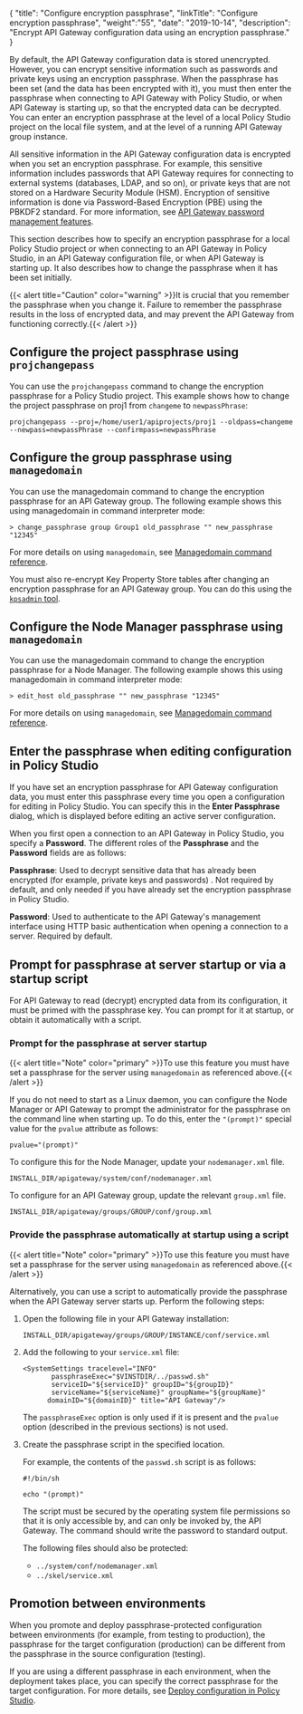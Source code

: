 {
"title": "Configure encryption passphrase",
"linkTitle": "Configure encryption passphrase",
"weight":"55",
"date": "2019-10-14",
"description": "Encrypt API Gateway configuration data using an encryption passphrase."
}

By default, the API Gateway configuration data is stored unencrypted. However, you can encrypt sensitive information such as passwords and private keys using an encryption passphrase. When the passphrase has been set (and the data has been encrypted with it), you must then enter the passphrase when connecting to API Gateway with Policy Studio, or when API Gateway is starting up, so that the encrypted data can be decrypted. You can enter an encryption passphrase at the level of a local Policy Studio project on the local file system, and at the level of a running API Gateway group instance.

All sensitive information in the API Gateway configuration data is encrypted when you set an encryption passphrase. For example, this sensitive information includes passwords that API Gateway requires for connecting to external systems (databases, LDAP, and so on), or private keys that are not stored on a Hardware Security Module (HSM). Encryption of sensitive information is done via Password-Based Encryption (PBE) using the PBKDF2 standard. For more information, see [API Gateway password management features](/docs/apimgmt_security/c_secgd_features_intro/#api-gateway-password-management-features).

This section describes how to specify an encryption passphrase for a local Policy Studio project or when connecting to an API Gateway in Policy Studio, in an API Gateway configuration file, or when API Gateway is starting up. It also describes how to change the passphrase when it has been set initially.

{{< alert title="Caution" color="warning" >}}It is crucial that you remember the passphrase when you change it. Failure to remember the passphrase results in the loss of encrypted data, and may prevent the API Gateway from functioning correctly.{{< /alert >}}

## Configure the project passphrase using `projchangepass`

You can use the `projchangepass` command to change the encryption passphrase for a Policy Studio project. This example shows how to change the project passphrase on proj1 from `changeme` to `newpassPhrase`:

```
projchangepass --proj=/home/user1/apiprojects/proj1 --oldpass=changeme --newpass=newpassPhrase --confirmpass=newpassPhrase
```

## Configure the group passphrase using `managedomain`

You can use the managedomain command to change the encryption passphrase for an API Gateway group. The following example shows this using managedomain in command interpreter mode:

```
> change_passphrase group Group1 old_passphrase "" new_passphrase "12345"
```

For more details on using `managedomain`, see [Managedomain command reference](/docs/apim_reference/managedomain_ref/).

You must also re-encrypt Key Property Store tables after changing an encryption passphrase for an API Gateway group. You can do this using the [`kpsadmin` tool](/docs/apim_policydev/apigw_kps/how_to_use_kpsadmin_command/).

## Configure the Node Manager passphrase using `managedomain`

You can use the managedomain command to change the encryption passphrase for a Node Manager. The following example shows this using managedomain in command interpreter mode:

```
> edit_host old_passphrase "" new_passphrase "12345"
```

For more details on using `managedomain`, see [Managedomain command reference](/docs/apim_reference/managedomain_ref/).

## Enter the passphrase when editing configuration in Policy Studio

If you have set an encryption passphrase for API Gateway configuration data, you must enter this passphrase every time you open a configuration for editing in Policy Studio. You can specify this in the **Enter Passphrase** dialog, which is displayed before editing an active server configuration.

When you first open a connection to an API Gateway in Policy Studio, you specify a **Password**. The different roles of the **Passphrase** and the **Password** fields are as follows:

**Passphrase**: Used to decrypt sensitive data that has already been encrypted (for example, private keys and passwords) . Not required by default, and only needed if you have already set the encryption passphrase in Policy Studio.

**Password**: Used to authenticate to the API Gateway's management interface using HTTP basic authentication when opening a connection to a server. Required by default.

## Prompt for passphrase at server startup or via a startup script

For API Gateway to read (decrypt) encrypted data from its configuration, it must be primed with the passphrase key. You can prompt for it at startup, or obtain it automatically with a script.

### Prompt for the passphrase at server startup

{{< alert title="Note" color="primary" >}}To use this feature you must have set a passphrase for the server using `managedomain` as referenced above.{{< /alert >}}

If you do not need to start as a Linux daemon, you can configure the Node Manager or API Gateway to prompt the administrator for the passphrase on the command line when starting up. To do this, enter the `"(prompt)"` special value for the `pvalue` attribute as follows:

```
pvalue="(prompt)"
```

To configure this for the Node Manager, update your `nodemanager.xml` file.

```
INSTALL_DIR/apigateway/system/conf/nodemanager.xml
```

To configure for an API Gateway group, update the relevant `group.xml` file.

```
INSTALL_DIR/apigateway/groups/GROUP/conf/group.xml
```

### Provide the passphrase automatically at startup using a script

{{< alert title="Note" color="primary" >}}To use this feature you must have set a passphrase for the server using `managedomain` as referenced above.{{< /alert >}}

Alternatively, you can use a script to automatically provide the passphrase when the API Gateway server starts up. Perform the following steps:

1. Open the following file in your API Gateway installation:

    ```
    INSTALL_DIR/apigateway/groups/GROUP/INSTANCE/conf/service.xml
    ```

2. Add the following to your `service.xml` file:

    ```
    <SystemSettings tracelevel="INFO"
           passphraseExec="$VINSTDIR/../passwd.sh"
           serviceID="${serviceID}" groupID="${groupID}"
           serviceName="${serviceName}" groupName="${groupName}"
          domainID="${domainID}" title="API Gateway"/>
    ```

    The `passphraseExec` option is only used if it is present and the `pvalue` option (described in the previous sections) is not used.

3. Create the passphrase script in the specified location.

    For example, the contents of the `passwd.sh` script is as follows:
    ```
    #!/bin/sh

    echo "(prompt)"

    ```
    The script must be secured by the operating system file permissions so that it is only accessible by, and can only be invoked by, the API Gateway. The command should write the password to standard output.

    The following files should also be protected:
    * `../system/conf/nodemanager.xml`
    * `../skel/service.xml`

## Promotion between environments

When you promote and deploy passphrase-protected configuration between environments (for example, from testing to production), the passphrase for the target configuration (production) can be different from the passphrase in the source configuration (testing).

If you are using a different passphrase in each environment, when the deployment takes place, you can specify the correct passphrase for the target configuration. For more details, see [Deploy configuration in Policy Studio](/docs/apim_administration/apigtw_admin/deploy_get_started#deploy-configuration-in-policy-studio).
